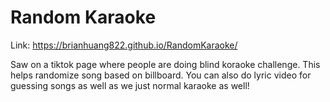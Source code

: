 # Random Karaoke
Link: https://brianhuang822.github.io/RandomKaraoke/

Saw on a tiktok page where people are doing blind koraoke challenge. This helps randomize song based on billboard. You can also do lyric video for guessing songs as well as we just normal karaoke as well!